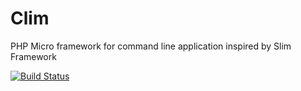 # Clim
PHP Micro framework for command line application inspired by Slim Framework

[![Build Status](https://travis-ci.org/climphp/Clim.svg?branch=master)](https://travis-ci.org/climphp/Clim)
